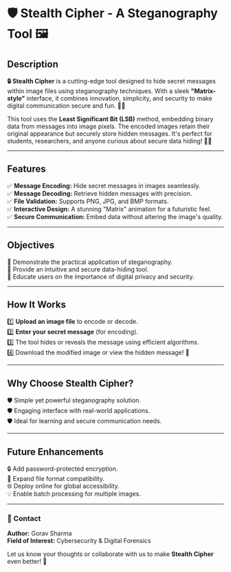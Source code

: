# **🛡️ Stealth Cipher - A Steganography Tool 🖼️**

## **Description**

**🔒 Stealth Cipher** is a cutting-edge tool designed to hide secret messages within image files using steganography techniques. With a sleek **"Matrix-style"** interface, it combines innovation, simplicity, and security to make digital communication secure and fun. 🖤💚

This tool uses the **Least Significant Bit (LSB)** method, embedding binary data from messages into image pixels. The encoded images retain their original appearance but securely store hidden messages. It's perfect for students, researchers, and anyone curious about secure data hiding! 💾✨

---

## **Features**

✅ **Message Encoding:** Hide secret messages in images seamlessly.  
✅ **Message Decoding:** Retrieve hidden messages with precision.  
✅ **File Validation:** Supports PNG, JPG, and BMP formats.  
✅ **Interactive Design:** A stunning "Matrix" animation for a futuristic feel.  
✅ **Secure Communication:** Embed data without altering the image's quality.  

---

## **Objectives**  

🎯 Demonstrate the practical application of steganography.  
🎯 Provide an intuitive and secure data-hiding tool.  
🎯 Educate users on the importance of digital privacy and security.  

---

## **How It Works**

1️⃣ **Upload an image file** to encode or decode.  
2️⃣ **Enter your secret message** (for encoding).  
3️⃣ The tool hides or reveals the message using efficient algorithms.  
4️⃣ Download the modified image or view the hidden message! 🚀  

---

## **Why Choose Stealth Cipher?**

🛡️ Simple yet powerful steganography solution.  
🛡️ Engaging interface with real-world applications.  
🛡️ Ideal for learning and secure communication needs.  

---

## **Future Enhancements**  

🔒 Add password-protected encryption.  
📂 Expand file format compatibility.  
🌐 Deploy online for global accessibility.  
💡 Enable batch processing for multiple images.  

---

### **📧 Contact**  

**Author:** Gorav Sharma  
**Field of Interest:** Cybersecurity & Digital Forensics  

Let us know your thoughts or collaborate with us to make **Stealth Cipher** even better! 🚀
